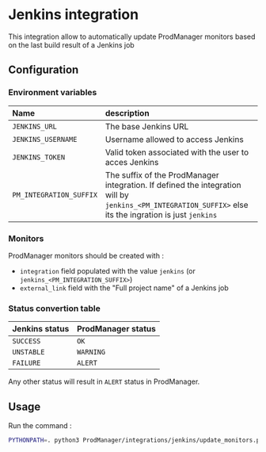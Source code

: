 # Jenkins integration

This integration allow to automatically update ProdManager monitors based on the last build result of a Jenkins job

## Configuration

### Environment variables

| Name | description |
|:-----|:------------|
| `JENKINS_URL`           | The base Jenkins URL |
| `JENKINS_USERNAME`      | Username allowed to access Jenkins |
| `JENKINS_TOKEN`         | Valid token associated with the user to acces Jenkins |
| `PM_INTEGRATION_SUFFIX` | The suffix of the ProdManager integration. If defined the integration will by `jenkins_<PM_INTEGRATION_SUFFIX>` else its the ingration is just `jenkins` |

### Monitors

ProdManager monitors should be created with :

- `integration` field populated with the value `jenkins` (or `jenkins_<PM_INTEGRATION_SUFFIX>`)
- `external_link` field with the "Full project name" of a Jenkins job

### Status convertion table

| Jenkins status | ProdManager status |
|:---------------|:-------------------|
| `SUCCESS`  | `OK` |
| `UNSTABLE` | `WARNING` |
| `FAILURE`  | `ALERT` |

Any other status will result in `ALERT` status in ProdManager.

## Usage

Run the command : 

```bash
PYTHONPATH=. python3 ProdManager/integrations/jenkins/update_monitors.py
```